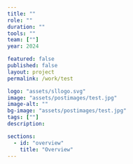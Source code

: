 ```yaml
---
title: ""
role: ""
duration: ""
tools: ""
team: [""]
year: 2024

featured: false
published: false
layout: project
permalink: /work/test

logo: "assets/sllogo.svg"
image: "assets/postimages/test.jpg"
image-alt: ""
bg-image: "assets/postimages/test.jpg"
tags: [""]
description: 

sections:
  - id: "overview"
    title: "Overview"
---
```

<div class="project-content">
    <div class="section">
        <div class="section-header" id="overview">
            <h1></h1>
            <h2></h2>
        </div>
        <div class="section-content">
            <p></p>
            <div class="callout">
                <div class="emoji"></div>
                <div class="content">
                    <h2 class="header"></h2>
                    <p class="para"></p>
                </div>
            </div>
        </div>
    </div>
</div>
    